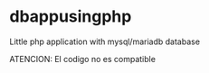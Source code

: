 # dbappusingphp
Little php application with mysql/mariadb database

ATENCION: El codigo no es compatible
